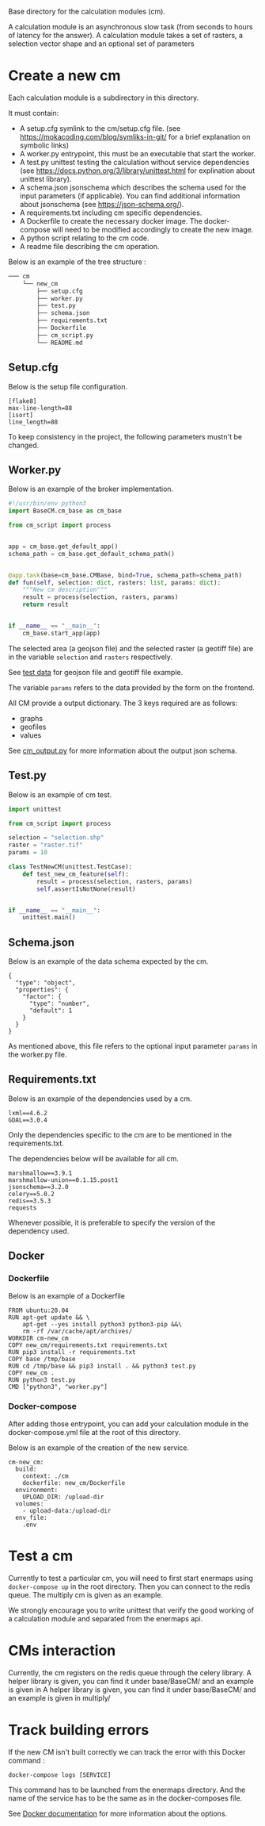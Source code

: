 Base directory for the calculation modules (cm).

A calculation module is an asynchronous slow task (from seconds to hours of latency for the answer). 
A calculation module takes a set of rasters, a selection vector shape and an optional set of parameters

# Create a new cm

Each calculation module is a subdirectory in this directory.

It must contain:
* A setup.cfg symlink to the cm/setup.cfg file. (see
  https://mokacoding.com/blog/symliks-in-git/ for a brief explanation on symbolic links)
* A worker.py entrypoint, this must be an executable that start the worker.
* A test.py unittest testing the calculation without service dependencies (see 
  https://docs.python.org/3/library/unittest.html for explination about unittest library).
* A schema.json jsonschema which describes the schema used for the input parameters (if applicable). 
  You can find additional information about jsonschema
  (see https://json-schema.org/).
* A requirements.txt including cm specific dependencies.
* A Dockerfile to create the necessary docker image.
  The docker-compose will need to be modified accordingly to create the new image.
* A python script relating to the cm code.
* A readme file describing the cm operation.

Below is an example of the tree structure :

```bash
─── cm
    └── new_cm
        ├── setup.cfg
        ├── worker.py
        ├── test.py
        ├── schema.json
        ├── requirements.txt
        ├── Dockerfile
        ├── cm_script.py
        └── README.md
```


## Setup.cfg

Below is the setup file configuration.

```
[flake8]
max-line-length=88
[isort]
line_length=88
```

To keep consistency in the project, 
the following parameters mustn't be changed.

## Worker.py

Below is an example of the broker implementation.

````python
#!/usr/bin/env python3
import BaseCM.cm_base as cm_base

from cm_script import process


app = cm_base.get_default_app()
schema_path = cm_base.get_default_schema_path()


@app.task(base=cm_base.CMBase, bind=True, schema_path=schema_path)
def fun(self, selection: dict, rasters: list, params: dict):
    """New cm description"""
    result = process(selection, rasters, params)
    return result


if __name__ == "__main__":
    cm_base.start_app(app)
````

The selected area (a geojson file) and the selected raster (a geotiff file)
are in the variable ```selection``` and ```rasters``` respectively.

See [test data](./multiply/testdata) for geojson file and geotiff file example.

The variable ```params``` refers to the data provided by the form on the frontend.

All CM provide a output dictionary. The 3 keys required are as follows:

* graphs 
* geofiles
* values

See [cm_output.py](./base/BaseCM/cm_output.py) for more information about the output json schema.

## Test.py

Below is an example of cm test.

```python
import unittest

from cm_script import process

selection = "selection.shp"
raster = "raster.tif"
params = 10

class TestNewCM(unittest.TestCase):
    def test_new_cm_feature(self):
        result = process(selection, rasters, params)
        self.assertIsNotNone(result)


if __name__ == "__main__":
    unittest.main()
```

## Schema.json

Below is an example of the data schema expected by the cm.

```
{
  "type": "object",
  "properties": {
    "factor": {
      "type": "number",
      "default": 1
    }
  }
}
```

As mentioned above, this file refers to the optional input parameter `params` in the worker.py file.

## Requirements.txt

Below is an example of the dependencies used by a cm.

```
lxml==4.6.2
GDAL==3.0.4
```

Only the dependencies specific to the cm are to be mentioned in the requirements.txt.

The dependencies below will be available for all cm.

````
marshmallow==3.9.1
marshmallow-union==0.1.15.post1
jsonschema==3.2.0
celery==5.0.2
redis==3.5.3
requests
````

Whenever possible, it is preferable to specify 
the version of the dependency used. 

## Docker

### Dockerfile

Below is an example of a Dockerfile

```
FROM ubuntu:20.04
RUN apt-get update && \
    apt-get --yes install python3 python3-pip &&\
    rm -rf /var/cache/apt/archives/
WORKDIR cm-new_cm
COPY new_cm/requirements.txt requirements.txt
RUN pip3 install -r requirements.txt
COPY base /tmp/base
RUN cd /tmp/base && pip3 install . && python3 test.py
COPY new_cm .
RUN python3 test.py
CMD ["python3", "worker.py"]
```

### Docker-compose

After adding those entrypoint, you can add your calculation module in the docker-compose.yml file at the root of this directory.


Below is an example of the creation of the new service.

```
cm-new_cm:
  build:
    context: ./cm
    dockerfile: new_cm/Dockerfile
  environment:
    UPLOAD_DIR: /upload-dir
  volumes:
    - upload-data:/upload-dir
  env_file:
    .env
```

# Test a cm

Currently to test a particular cm, you will need to first start enermaps using `docker-compose up` in the root directory.
Then you can connect to the redis queue. The multiply cm is given as an example.

We strongly encourage you to write unittest that verify the good working of a calculation module 
and separated from the enermaps api.

# CMs interaction

Currently, the cm registers on the redis queue through the celery library.
A helper library is given, you can find it under base/BaseCM/ and an example is given in
A helper library is given, you can find it under base/BaseCM/ and an example is given in
multiply/

# Track building errors

If the new CM isn't built correctly we can track the error with this Docker command :

```
docker-compose logs [SERVICE]
```

This command has to be launched from the enermaps directory.
And the name of the service has to be the same as in the docker-composes file.

See [Docker documentation](https://docs.docker.com/compose/reference/logs/) for more information
about the options.
